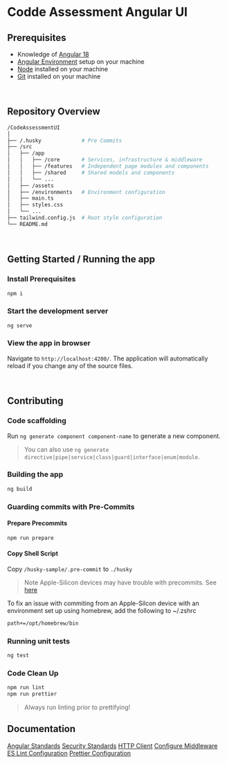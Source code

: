 # Codde Assessment Angular UI

## Prerequisites

- Knowledge of [Angular 18](https://angular.dev/overview)
- [Angular Environment](https://v17.angular.io/guide/setup-local) setup on your machine
- [Node](https://nodejs.org/en/download/package-manager) installed on your machine
- [Git](https://git-scm.com/download/) installed on your machine

&nbsp;

## Repository Overview

```bash
/CodeAssessmentUI
│
├── /.husky             # Pre Commits
├── /src
│   ├── /app
│   │   ├── /core       # Services, infrastructure & middleware
│   │   ├── /features   # Independent page modules and components
│   │   ├── /shared     # Shared models and components
│   │   └── ...
│   ├── /assets
│   ├── /environments   # Environment configuration
│   ├── main.ts
│   ├── styles.css
│   └── ...
├── tailwind.config.js  # Root style configuration
└── README.md
```

&nbsp;

## Getting Started / Running the app

### Install Prerequisites

```bash
npm i
```

### Start the development server

```bash
ng serve
```

### View the app in browser

Navigate to `http://localhost:4200/`. The application will automatically reload if you change any of the source files.

&nbsp;

## Contributing

### Code scaffolding

Run `ng generate component component-name` to generate a new component.

> You can also use `ng generate directive|pipe|service|class|guard|interface|enum|module`.

### Building the app

```bash
ng build
```

### Guarding commits with Pre-Commits


#### Prepare Precommits
```bash
npm run prepare
```
#### Copy Shell Script

Copy `/husky-sample/.pre-commit` to `./husky`

> Note Apple-Silicon devices may have trouble with precommits. See [here](https://stackoverflow.com/questions/65619529/fixing-zsh-command-not-found-brew-installing-homebrew)


To fix an issue with commiting from an Apple-Silcon device with an environment set up using homebrew, add the following to ~/.zshrc
```txt
path+=/opt/homebrew/bin
```

### Running unit tests

```bash
ng test
```

### Code Clean Up


```bash
npm run lint
npm run prettier
```
> Always run linting prior to prettifying!

## Documentation

[Angular Standards](https://angular.dev/style-guide)
[Security Standards](https://angular.dev/best-practices/security)
[HTTP Client](https://angular.dev/guide/http/setup)
[Configure Middleware](https://angular.dev/guide/http/interceptors)
[ES Lint Configuration](https://eslint.org/docs/latest/contribute/development-environment)
[Prettier Configuration](https://prettier.io/docs/en/install.html)
